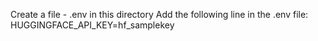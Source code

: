Create a file - .env in this directory
Add the following line in the .env file: 
HUGGINGFACE_API_KEY=hf_samplekey

